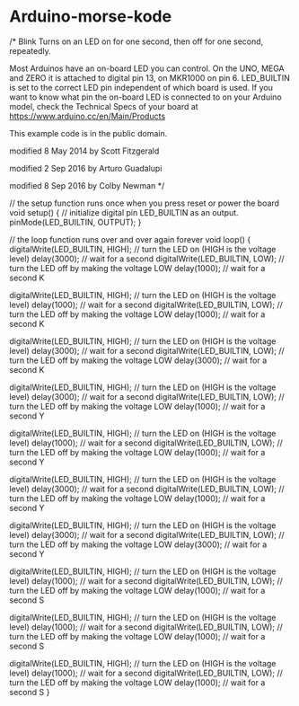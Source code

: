 # Arduino-morse-kode
/*
  Blink
  Turns on an LED on for one second, then off for one second, repeatedly.

  Most Arduinos have an on-board LED you can control. On the UNO, MEGA and ZERO 
  it is attached to digital pin 13, on MKR1000 on pin 6. LED_BUILTIN is set to
  the correct LED pin independent of which board is used.
  If you want to know what pin the on-board LED is connected to on your Arduino model, check
  the Technical Specs of your board  at https://www.arduino.cc/en/Main/Products
  
  This example code is in the public domain.

  modified 8 May 2014
  by Scott Fitzgerald
  
  modified 2 Sep 2016
  by Arturo Guadalupi
  
  modified 8 Sep 2016
  by Colby Newman
*/


// the setup function runs once when you press reset or power the board
void setup() {
  // initialize digital pin LED_BUILTIN as an output.
  pinMode(LED_BUILTIN, OUTPUT);
}

// the loop function runs over and over again forever
void loop() {
  digitalWrite(LED_BUILTIN, HIGH);   // turn the LED on (HIGH is the voltage level)
  delay(3000);                       // wait for a second
  digitalWrite(LED_BUILTIN, LOW);    // turn the LED off by making the voltage LOW
  delay(1000);                       // wait for a second K
  
  digitalWrite(LED_BUILTIN, HIGH);   // turn the LED on (HIGH is the voltage level)
  delay(1000);                       // wait for a second
  digitalWrite(LED_BUILTIN, LOW);    // turn the LED off by making the voltage LOW
  delay(1000);                       // wait for a second K
  
  digitalWrite(LED_BUILTIN, HIGH);   // turn the LED on (HIGH is the voltage level)
  delay(3000);                       // wait for a second
  digitalWrite(LED_BUILTIN, LOW);    // turn the LED off by making the voltage LOW
  delay(3000);                       // wait for a second K
  
  digitalWrite(LED_BUILTIN, HIGH);   // turn the LED on (HIGH is the voltage level)
  delay(3000);                       // wait for a second
  digitalWrite(LED_BUILTIN, LOW);    // turn the LED off by making the voltage LOW
  delay(1000);                       // wait for a second Y

  digitalWrite(LED_BUILTIN, HIGH);   // turn the LED on (HIGH is the voltage level)
  delay(1000);                       // wait for a second
  digitalWrite(LED_BUILTIN, LOW);    // turn the LED off by making the voltage LOW
  delay(1000);                       // wait for a second Y

  digitalWrite(LED_BUILTIN, HIGH);   // turn the LED on (HIGH is the voltage level)
  delay(3000);                       // wait for a second
  digitalWrite(LED_BUILTIN, LOW);    // turn the LED off by making the voltage LOW
  delay(1000);                       // wait for a second Y
  
  digitalWrite(LED_BUILTIN, HIGH);   // turn the LED on (HIGH is the voltage level)
  delay(3000);                       // wait for a second
  digitalWrite(LED_BUILTIN, LOW);    // turn the LED off by making the voltage LOW
  delay(3000);                       // wait for a second Y
  
  digitalWrite(LED_BUILTIN, HIGH);   // turn the LED on (HIGH is the voltage level)
  delay(1000);                       // wait for a second
  digitalWrite(LED_BUILTIN, LOW);    // turn the LED off by making the voltage LOW
  delay(1000);                       // wait for a second S

  digitalWrite(LED_BUILTIN, HIGH);   // turn the LED on (HIGH is the voltage level)
  delay(1000);                       // wait for a second
  digitalWrite(LED_BUILTIN, LOW);    // turn the LED off by making the voltage LOW
  delay(1000);                       // wait for a second S

  digitalWrite(LED_BUILTIN, HIGH);   // turn the LED on (HIGH is the voltage level)
  delay(1000);                       // wait for a second
  digitalWrite(LED_BUILTIN, LOW);    // turn the LED off by making the voltage LOW
  delay(1000);                       // wait for a second S
}
